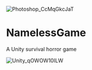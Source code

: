 ![Photoshop_CcMqGkcJaT](https://user-images.githubusercontent.com/58319472/181994459-c280da51-fbec-4e9f-88cb-b1e0200da0e9.png)

# NamelessGame
A Unity survival horror game

![Unity_qOWOW10ILW](https://user-images.githubusercontent.com/58319472/181994774-10e4a797-df6d-4dc0-95f6-4298687b2ec7.png)
